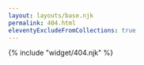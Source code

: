 ```yaml
---
layout: layouts/base.njk
permalink: 404.html
eleventyExcludeFromCollections: true
---
```


{% include "widget/404.njk" %}
